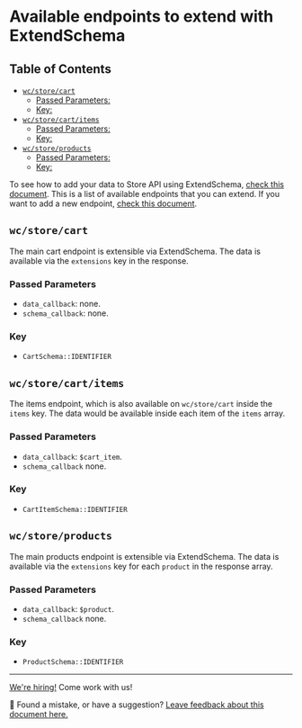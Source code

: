 # Available endpoints to extend with ExtendSchema <!-- omit in toc -->

## Table of Contents <!-- omit in toc -->

-   [`wc/store/cart`](#wcstorecart)
    -   [Passed Parameters:](#passed-parameters)
    -   [Key:](#key)
-   [`wc/store/cart/items`](#wcstorecartitems)
    -   [Passed Parameters:](#passed-parameters-1)
    -   [Key:](#key-1)
-   [`wc/store/products`](#wcstoreproducts)
    -   [Passed Parameters:](#passed-parameters-2)
    -   [Key:](#key-2)

To see how to add your data to Store API using ExtendSchema, [check this document](./extend-rest-api-add-data.md). This is a list of available endpoints that you can extend. If you want to add a new endpoint, [check this document](./extend-rest-api-new-endpoint.md).

## `wc/store/cart`

The main cart endpoint is extensible via ExtendSchema. The data is available via the `extensions` key in the response.

### Passed Parameters

-   `data_callback`: none.
-   `schema_callback`: none.

### Key

-   `CartSchema::IDENTIFIER`

## `wc/store/cart/items`

The items endpoint, which is also available on `wc/store/cart` inside the `items` key. The data would be available inside each item of the `items` array.

### Passed Parameters

-   `data_callback`: `$cart_item`.
-   `schema_callback` none.

### Key

-   `CartItemSchema::IDENTIFIER`

## `wc/store/products`

The main products endpoint is extensible via ExtendSchema. The data is available via the `extensions` key for each `product` in the response array.

### Passed Parameters

-   `data_callback`: `$product`.
-   `schema_callback` none.

### Key

-   `ProductSchema::IDENTIFIER`

<!-- FEEDBACK -->

---

[We're hiring!](https://woocommerce.com/careers/) Come work with us!

🐞 Found a mistake, or have a suggestion? [Leave feedback about this document here.](https://github.com/woocommerce/woocommerce-blocks/issues/new?assignees=&labels=type%3A+documentation&template=--doc-feedback.md&title=Feedback%20on%20./docs/third-party-developers/extensibility/rest-api/available-endpoints-to-extend.md)

<!-- /FEEDBACK -->

